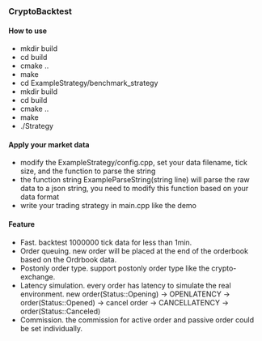 ### CryptoBacktest

#### How to use

* mkdir build
* cd build
* cmake ..
* make
* cd ExampleStrategy/benchmark_strategy
* mkdir build
* cd build
* cmake ..
* make
* ./Strategy

#### Apply your market data
* modify the ExampleStrategy/config.cpp, set your data filename, tick size, and the function to parse the string
* the function string ExampleParseString(string line) will parse the raw data to a json string, you need to modify this function based on your data format
* write your trading strategy in main.cpp like the demo

#### Feature
* Fast. backtest 1000000 tick data for less than 1min.
* Order queuing. new order will be placed at the end of the orderbook based on the Ordrbook data.
* Postonly order type. support postonly order type like the crypto-exchange.
* Latency simulation. every order has latency to simulate the real environment. new order(Status::Opening) -> OPENLATENCY -> order(Status::Opened) -> cancel order -> CANCELLATENCY -> order(Status::Canceled)
* Commission. the commission for active order and passive order could be set individually.
